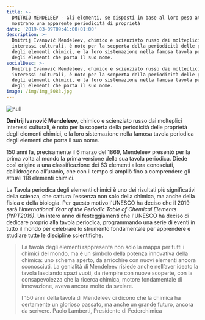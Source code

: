 ```yaml
---
title: >-
  DMITRIJ MENDELEEV - Gli elementi, se disposti in base al loro peso atomico,
  mostrano una apparente periodicità di proprietà
date: '2019-03-09T09:41:00+01:00'
description: >-
  Dmitrij Ivanovič Mendeleev, chimico e scienziato russo dai molteplici
  interessi culturali, è noto per la scoperta della periodicità delle proprietà
  degli elementi chimici, e la loro sistemazione nella famosa tavola periodica
  degli elementi che porta il suo nome.
socialDesc: >-
  Dmitrij Ivanovič Mendeleev, chimico e scienziato russo dai molteplici
  interessi culturali, è noto per la scoperta della periodicità delle proprietà
  degli elementi chimici, e la loro sistemazione nella famosa tavola periodica
  degli elementi che porta il suo nome.
image: /img/img_5083.jpg
---
```

![null](/img/img_5083.jpg)

**Dmitrij Ivanovič Mendeleev**, chimico e scienziato russo dai molteplici interessi culturali, è noto per la scoperta della periodicità delle proprietà degli elementi chimici, e la loro sistemazione nella famosa tavola periodica degli elementi che porta il suo nome.

150 anni fa, precisamente il 6 marzo del 1869, Mendeleev presentò per la prima volta al mondo la prima versione della sua tavola periodica. Diede così origine a una classificazione dei 63 elementi allora conosciuti, dall’idrogeno all’uranio, che con il tempo si ampliò fino a comprendere gli attuali 118 elementi chimici.

La Tavola periodica degli elementi chimici è uno dei risultati più significativi della scienza, che cattura l'essenza non solo della chimica, ma anche della fisica e della biologia. Per questo motivo l'UNESCO ha deciso che il 2019 sarà l’_International Year of the Periodic Table of Chemical Elements (IYPT2019)_. Un intero anno di festeggiamenti che l'UNESCO ha deciso di dedicare proprio alla tavola periodica, programmando una serie di eventi in tutto il mondo per celebrare lo strumento fondamentale per apprendere e studiare tutte le discipline scientifiche.

> La tavola degli elementi rappresenta non solo la mappa per tutti i chimici del mondo, ma è un simbolo della potenza innovativa della chimica: uno schema aperto, da arricchire con nuovi elementi ancora sconosciuti. La genialità di Mendeleev risiede anche nell’aver ideato la tavola lasciando spazi vuoti, da riempire con nuove scoperte, con la consapevolezza che la ricerca chimica, motore fondamentale di innovazione, aveva ancora molto da svelare.
>
> I 150 anni della tavola di Mendeleev ci dicono che la chimica ha certamente un glorioso passato, ma anche un grande futuro, ancora da scrivere. Paolo Lamberti, Presidente di Federchimica

